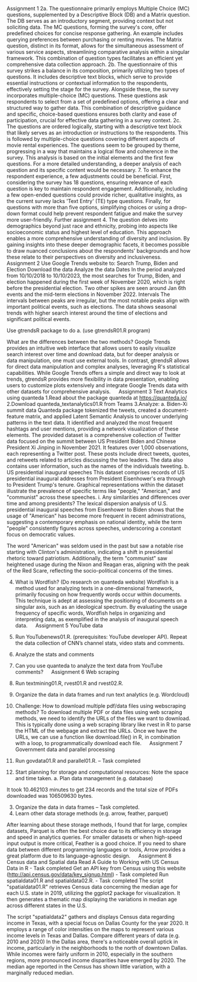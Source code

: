 Assignment 1
2a. The questionnaire primarily employs Multiple Choice (MC) questions, supplemented by a Descriptive Block (DB) and a Matrix question. The DB serves as an introductory segment, providing context but not soliciting data. The MC questions, forming the survey's core, offer predefined choices for concise response gathering. An example includes querying preferences between purchasing or renting movies. The Matrix question, distinct in its format, allows for the simultaneous assessment of various service aspects, streamlining comparative analysis within a singular framework. This combination of question types facilitates an efficient yet comprehensive data collection approach.
2b. The questionnaire of this survey strikes a balance in its composition, primarily utilizing two types of questions. It includes descriptive text blocks, which serve to provide essential instructions or contextual information to the respondents, effectively setting the stage for the survey. Alongside these, the survey incorporates multiple-choice (MC) questions. These questions ask respondents to select from a set of predefined options, offering a clear and structured way to gather data. This combination of descriptive guidance and specific, choice-based questions ensures both clarity and ease of participation, crucial for effective data gathering in a survey context.
2c. The questions are ordered logically, starting with a descriptive text block that likely serves as an introduction or instructions to the respondents. This is followed by multiple-choice questions covering different aspects of movie rental experiences. The questions seem to be grouped by theme, progressing in a way that maintains a logical flow and coherence in the survey.
This analysis is based on the initial elements and the first few questions. For a more detailed understanding, a deeper analysis of each question and its specific content would be necessary.
7. To enhance the respondent experience, a few adjustments could be beneficial. First, considering the survey has 18 questions, ensuring relevance of each question is key to maintain respondent engagement. Additionally, including a few open-ended questions could provide richer, qualitative insights, as the current survey lacks 'Text Entry' (TE) type questions. Finally, for questions with more than five options, simplifying choices or using a drop-down format could help prevent respondent fatigue and make the survey more user-friendly.
Further assignment
4. The question delves into demographics beyond just race and ethnicity, probing into aspects like socioeconomic status and highest level of education. This approach enables a more comprehensive understanding of diversity and inclusion. By gaining insights into these deeper demographic facets, it becomes possible to draw nuanced conclusions about the respondents' backgrounds and how these relate to their perspectives on diversity and inclusiveness. 
Assignment 2
Use Google Trends website to: Search Trump, Biden and Election 
Download the data Analyze the data 
Dates 
In the period analyzed from 10/10/2018 to 10/10/2023, the most searches for Trump, Biden, and election happened during the first week of November 2020, which is right before the presidential election. Two other spikes are seen around Jan 6th events and the mid-term elections in November 2022. 
Intervals 
The intervals between peaks are irregular, but the most notable peaks align with important political events, such as elections. The data shows seasonal trends with higher search interest around the time of elections and significant political events.

Use gtrendsR package to do a. (use gtrendsR01.R program)
  
What are the differences between the two methods? 
Google Trends provides an intuitive web interface that allows users to easily visualize search interest over time and download data, but for deeper analysis or data manipulation, one must use external tools. In contrast, gtrendsR allows for direct data manipulation and complex analyses, leveraging R's statistical capabilities. While Google Trends offers a simple and direct way to look at trends, gtrendsR provides more flexibility in data presentation, enabling users to customize plots extensively and integrate Google Trends data with other datasets for comprehensive analysis. 
 
Assignment 3
Text Analytics using quanteda
1.Read about the package quanteda at https://quanteda.io/
2.Download quanteda_textanalytics01.R from Teams
3.Analyze:
a. Biden-Xi summit data
Quanteda package tokenized the tweets, created a document-feature matrix, and applied Latent Semantic Analysis to uncover underlying patterns in the text data. It identified and analyzed the most frequent hashtags and user mentions, providing a network visualization of these elements. The provided dataset is a comprehensive collection of Twitter data focused on the summit between US President Biden and Chinese President Xi Jinping in November 2021. It features over 1,000 observations, each representing a Twitter post. These posts include direct tweets, quotes, and retweets related to articles discussing the two leaders. The data also contains user information, such as the names of the individuals tweeting. 
b. US presidential inaugural speeches
This dataset comprises records of US presidential inaugural addresses from President Eisenhower's era through to President Trump's tenure. Graphical representations within the dataset illustrate the prevalence of specific terms like "people," "American," and "communist" across these speeches.
i. Any similarities and differences over time and among presidents?
The lexical dispersion analysis of U.S. presidential inaugural speeches from Eisenhower to Biden shows that the usage of "American" has become more frequent in recent administrations, suggesting a contemporary emphasis on national identity, while the term "people" consistently figures across speeches, underscoring a constant focus on democratic values. 
 

The word "American" was seldom used in the past but saw a notable rise starting with Clinton's administration, indicating a shift in presidential rhetoric toward patriotism. Additionally, the term "communist" saw heightened usage during the Nixon and Reagan eras, aligning with the peak of the Red Scare, reflecting the socio-political concerns of the times.
 

4. What is Wordfish? (Do research on quanteda website)
Wordfish is a method used for analyzing texts in a one-dimensional framework, primarily focusing on how frequently words occur within documents. This technique is adept at assessing the positioning of documents on a singular axis, such as an ideological spectrum. By evaluating the usage frequency of specific words, Wordfish helps in organizing and interpreting data, as exemplified in the analysis of inaugural speech data.
 
Assignment 5
YouTube data 
1.	Run YouTubenews01.R. (prerequisites: YouTube developer API). Repeat the data collection of CNN’s channel stats, video stats and comments. 
2.	Analyze the stats and comments 
3.	Can you use quanteda to analyze the text data from YouTube comments? 
 
Assignment 6
Web scraping

1.	Run textmining01.R, rvest01.R and rvest02.R. 
2.	Organize the data in data frames and run text analytics (e.g. Wordcloud) 
 
3.	Challenge: How to download multiple pdf/data files using webscraping methods? 
To download multiple PDF or data files using web scraping methods, we need to identify the URLs of the files we want to download. This is typically done using a web scraping library like rvest in R to parse the HTML of the webpage and extract the URLs. Once we have the URLs, we can use a function like download.file() in R, in combination with a loop, to programmatically download each file.
 
Assignment 7
Government data and parallel processing 
1.	Run govdata01.R and parallel01.R. – Task completed
2.	Start planning for storage and computational resources: Note the space and time taken.
a.	Plan data management (e.g. database) 

It took 10.462103 minutes to get 234 records and the total size of PDFs downloaded was 106509630 bytes. 
 
3.	Organize the data in data frames – Task completed.
4.	Learn other data storage methods (e.g. arrow, feather, parquet) 

After learning about these storage methods, I found that for large, complex datasets, Parquet is often the best choice due to its efficiency in storage and speed in analytics queries. For smaller datasets or when high-speed input output is more critical, Feather is a good choice.
If you need to share data between different programming languages or tools, Arrow provides a great platform due to its language-agnostic design.
 
Assignment 8
Census data and Spatial data
Read A Guide to Working with US Census Data in R - Task completed
Get an API key from Census using this website (http://api.census.gov/data/key_signup.html) - Task completed
Run spatialdata01.R and spatialdata02.R. - Task completed
The script "spatialdata01.R" retrieves Census data concerning the median age for each U.S. state in 2019, utilizing the ggplot2 package for visualization. It then generates a thematic map displaying the variations in median age across different states in the U.S.
       
The script "spatialdata2" gathers and displays Census data regarding income in Texas, with a special focus on Dallas County for the year 2020. It employs a range of color intensities on the maps to represent various income levels in Texas and Dallas.
Compare different years of data (e.g. 2010 and 2020)
In the Dallas area, there's a noticeable overall uptick in income, particularly in the neighborhoods to the north of downtown Dallas. While incomes were fairly uniform in 2010, especially in the southern regions, more pronounced income disparities have emerged by 2020. The median age reported in the Census has shown little variation, with a marginally reduced median.

<!--
**Karimveljee/Karimveljee** is a ✨ _special_ ✨ repository because its `README.md` (this file) appears on your GitHub profile.

Here are some ideas to get you started:

- 🔭 I’m currently working on ...
- 🌱 I’m currently learning ...
- 👯 I’m looking to collaborate on ...
- 🤔 I’m looking for help with ...
- 💬 Ask me about ...
- 📫 How to reach me: ...
- 😄 Pronouns: ...
- ⚡ Fun fact: ...
-->
